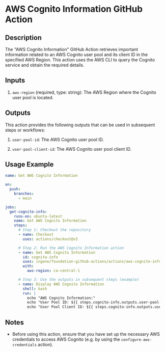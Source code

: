 # AWS Cognito Information GitHub Action

## Description

The "AWS Cognito Information" GitHub Action retrieves important information related to an AWS Cognito user pool and its client ID in the specified AWS Region. This action uses the AWS CLI to query the Cognito service and obtain the required details.

## Inputs

1. `aws-region` (required, type: string): The AWS Region where the Cognito user pool is located.

## Outputs

This action provides the following outputs that can be used in subsequent steps or workflows:

1. `user-pool-id`: The AWS Cognito user pool ID.

2. `user-pool-client-id`: The AWS Cognito user pool client ID.

## Usage Example

```yaml
name: Get AWS Cognito Information

on:
  push:
    branches:
      - main

jobs:
  get-cognito-info:
    runs-on: ubuntu-latest
    name: Get AWS Cognito Information
    steps:
      # Step 1: Checkout the repository
      - name: Checkout
        uses: actions/checkout@v3

      # Step 2: Run the AWS Cognito Information action
      - name: Get AWS Cognito Information
        id: cognito-info
        uses: ingeno/foundation-github-actions/actions/aws-cognito-information-action@v2
        with:
          aws-region: ca-central-1

      # Step 3: Use the outputs in subsequent steps (example)
      - name: Display AWS Cognito Information
        shell: bash
        run: |
          echo "AWS Cognito Information:"
          echo "User Pool ID: ${{ steps.cognito-info.outputs.user-pool-id }}"
          echo "User Pool Client ID: ${{ steps.cognito-info.outputs.user-pool-client-id }}"
```

## Notes

- Before using this action, ensure that you have set up the necessary AWS credentials to access AWS Cognito (e.g. by using the `configure-aws-credentials` action).